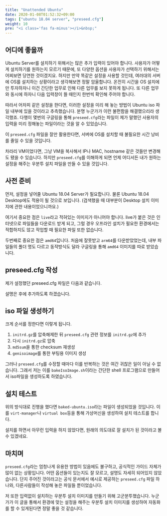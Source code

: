 ```yaml
---
title: "Unattended Ubuntu"
date: 2020-01-08T01:52:32+09:00
tags: ["ubuntu 18.04 server", "preseed.cfg"]
weight: 10
pre: "<i class='fas fa-minus'></i>&nbsp;"
---
```



## 어디에 좋을까

Ubuntu Server를 설치하기 위해서는 많은 추가 입력이 있어야 합니다.
사용자가 어떻게 설치하기를 원하는지 모르기 때문에, 또 다양한 옵션을 사용자가 선택하기 위해서는 어찌보면 당연한 것이겠지요.
하지만 만약 똑같은 설정을 사용할 것인데, 여러대의 서버에 OS를 설치하는 상황이라고 생각해보면 정말 암울합니다.
온전히 시간을 OS 설치에만 투자하자니 이건 간단한 업무로 인해 다른 업무를 보지 못하게 됩니다.
또 다른 업무와 동시에 하자니 다음 입력창이 뜰 때인지 한번씩 확인해 주어야 합니다.

따라서 어차피 같은 설정을 한다면, 이러한 설정을 미리 해 놓는 방법이 Ubuntu iso 파일 내부에 있을 것이라고 추측했습니다.
분명 누군가가 이런 불편함을 해결했으리라 생각했죠.
다행이 몇번의 구글링을 통해 `preseed.cfg`라는 파일이 제가 말했던 사용자의 입력을 미리 정해놓는 파일이라는 것을 알 수 있었습니다.

이 `preseed.cfg` 파일을 잘만 활용한다면, 서버에 OS를 설치할 때 불필요한 시간 낭비를 줄일 수 있을 것입니다.

차라리 VM이었다면, 그냥 VM을 복사해서 IP나 MAC, hostname 같은 것들만 변경해도 됐을 수 있습니다.
하지만 `preseed.cfg`를 이해하게 되면 언제 어디서든 내가 원하는 설정을 해주는 우분투 설치 파일을 만들 수 있을 것입니다.

## 사전 준비

먼저, 설정을 넣어줄 Ubuntu 18.04 Server가 필요합니다.
물론 Ubuntu 18.04 Desktop에도 적용이 될 것으로 보입니다. (검색했을 때 대부분이 Desktop 설치 이미지에 관한 내용이었으니까요.)

여기서 중요한 점은 `live`라고 적혀있는 이미지가 아니어야 합니다. live가 붙은 것은 인터넷으로 파일들을 다운로드 받게 되고,
그럴 경우 오프라인 설치가 필요한 환경에서는 적합하지도 않고 작업할 때 필요한 파일 또한 없습니다.

두번째로 중요한 점은 `amd64`입니다. 처음에 잘못받고 `arm64`를 다운받았었는데, 내부 파일들의 폴더 명도 다르고 동작방식도 달라
구글링을 통해 `amd64` 이미지를 따로 받았습니다.

## preseed.cfg 작성

제가 설정했던 preseed.cfg 파일은 다음과 같습니다.

<script src="https://gist.github.com/KimMJ/ebf5c1d838e18958a27433556a55a07b.js"></script>

설명은 후에 추가하도록 하겠습니다.

## iso 파일 생성하기

크게 순서를 정한다면 이렇게 됩니다.

1. `initrd.gz`를 압축해제한 뒤 `preseed.cfg` 관련 정보를 `initrd.gz`에 추가
2. 다시 `initrd.gz`로 압축
3. `md5sum`을 통한 checksum 재생성
4. `genisoimage`를 통한 부팅용 이미지 생성

그러나 `preseed.cfg`를 수정할 때마다 이를 반복하는 것은 여간 귀찮은 일이 아닐 수 없습니다.
그래서 저는 이를 `bakeIsoImage.sh`이라는 간단한 shell 프로그램으로 만들어서 iso파일을 생성하도록 하였습니다.

<script src="https://gist.github.com/KimMJ/53ecc9b999f8d729286053cdfac3b190.js"></script>

## 설치 테스트

위의 방식대로 진행을 했다면 `baked-ubuntu.iso`라는 파일이 생성되었을 것입니다.
이를 `virt-manager`나 `virtual box`등을 통해 가상머신을 생성하여 설치 테스트를 합니다.

설치를 하면서 아무런 입력을 하지 않았다면, 원래의 의도대로 잘 설치가 된 것이라고 볼 수 있겠네요.

## 마치며

`preseed.cfg`라는 엄청나게 유용한 방법이 있음에도 불구하고, 공식적인 가이드 자체가 많이 없는 상황입니다.
어떤 옵션들이 있는지도 잘 모르고, 설명도 자세히 되어있지 않았습니다.
단지 주어진 것이라고는 공식 문서에서 예시로 제공하는 `preseed.cfg` 파일 하나와, 다른사람들이 작성해 놓은 파일들 뿐이었습니다.

저 또한 입력없이 설치하는 우분투 설치 이미지를 만들기 위해 고군분투했습니다.
누군가가 이 글을 통해서 환경에 맞는 설정을 해주는 우분투 설치 이미지를 생성하여 자동화를 할 수 있게된다면 정말 좋을 것 같습니다.